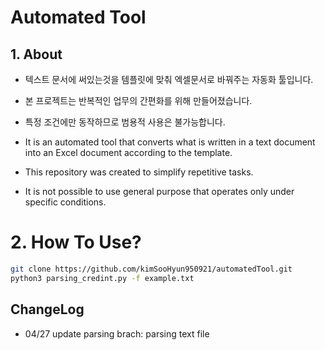 # Automated Tool
## 1. About
-  텍스트 문서에 써있는것을 템플릿에 맞춰 엑셀문서로 바꿔주는 자동화 툴입니다.
-  본 프로젝트는 반복적인 업무의 간편화를 위해 만들어졌습니다.
-  특정 조건에만 동작하므로 범용적 사용은 불가능합니다.

- It is an automated tool that converts what is written in a text document into an Excel document according to the template.
- This repository was created to simplify repetitive tasks.
- It is not possible to use general purpose that operates only under specific conditions.
# 2. How To Use?
```bash
git clone https://github.com/kimSooHyun950921/automatedTool.git
python3 parsing_credint.py -f example.txt
```
## ChangeLog
- 04/27 update parsing brach: parsing text file

